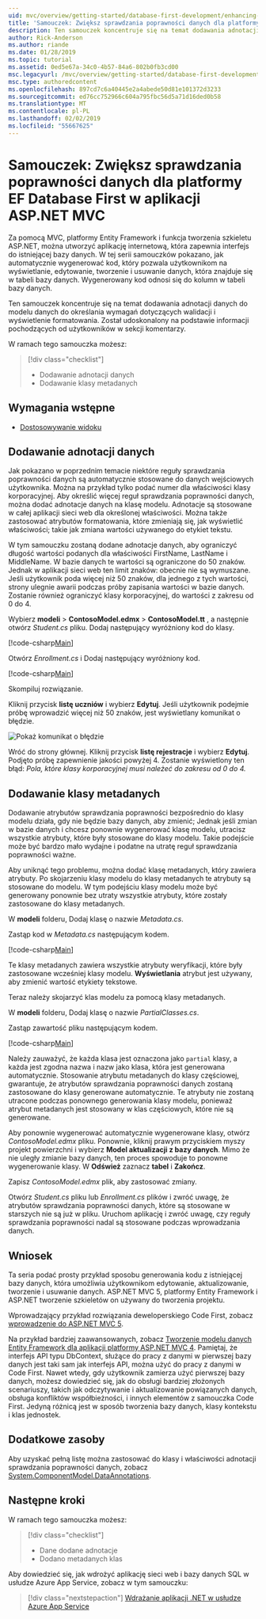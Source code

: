 ```yaml
---
uid: mvc/overview/getting-started/database-first-development/enhancing-data-validation
title: 'Samouczek: Zwiększ sprawdzania poprawności danych dla platformy EF Database First w aplikacji ASP.NET MVC'
description: Ten samouczek koncentruje się na temat dodawania adnotacji danych do modelu danych do określania wymagań dotyczących walidacji i wyświetlenie formatowania.
author: Rick-Anderson
ms.author: riande
ms.date: 01/28/2019
ms.topic: tutorial
ms.assetid: 0ed5e67a-34c0-4b57-84a6-802b0fb3cd00
msc.legacyurl: /mvc/overview/getting-started/database-first-development/enhancing-data-validation
msc.type: authoredcontent
ms.openlocfilehash: 897cd7c6a40445e2a4abede50d81e101372d3233
ms.sourcegitcommit: ed76cc752966c604a795fbc56d5a71d16ded0b58
ms.translationtype: MT
ms.contentlocale: pl-PL
ms.lasthandoff: 02/02/2019
ms.locfileid: "55667625"
---
```

# <a name="tutorial-enhance-data-validation-for-ef-database-first-with-aspnet-mvc-app"></a>Samouczek: Zwiększ sprawdzania poprawności danych dla platformy EF Database First w aplikacji ASP.NET MVC

Za pomocą MVC, platformy Entity Framework i funkcja tworzenia szkieletu ASP.NET, można utworzyć aplikację internetową, która zapewnia interfejs do istniejącej bazy danych. W tej serii samouczków pokazano, jak automatycznie wygenerować kod, który pozwala użytkownikom na wyświetlanie, edytowanie, tworzenie i usuwanie danych, która znajduje się w tabeli bazy danych. Wygenerowany kod odnosi się do kolumn w tabeli bazy danych.

Ten samouczek koncentruje się na temat dodawania adnotacji danych do modelu danych do określania wymagań dotyczących walidacji i wyświetlenie formatowania. Został udoskonalony na podstawie informacji pochodzących od użytkowników w sekcji komentarzy.

W ramach tego samouczka możesz:

> [!div class="checklist"]
> * Dodawanie adnotacji danych
> * Dodawanie klasy metadanych

## <a name="prerequisites"></a>Wymagania wstępne

* [Dostosowywanie widoku](customizing-a-view.md)

## <a name="add-data-annotations"></a>Dodawanie adnotacji danych

Jak pokazano w poprzednim temacie niektóre reguły sprawdzania poprawności danych są automatycznie stosowane do danych wejściowych użytkownika. Można na przykład tylko podać numer dla właściwości klasy korporacyjnej. Aby określić więcej reguł sprawdzania poprawności danych, można dodać adnotacje danych na klasę modelu. Adnotacje są stosowane w całej aplikacji sieci web dla określonej właściwości. Można także zastosować atrybutów formatowania, które zmieniają się, jak wyświetlić właściwości; takie jak zmiana wartości używanego do etykiet tekstu.

W tym samouczku zostaną dodane adnotacje danych, aby ograniczyć długość wartości podanych dla właściwości FirstName, LastName i MiddleName. W bazie danych te wartości są ograniczone do 50 znaków. Jednak w aplikacji sieci web ten limit znaków: obecnie nie są wymuszane. Jeśli użytkownik poda więcej niż 50 znaków, dla jednego z tych wartości, strony ulegnie awarii podczas próby zapisania wartości w bazie danych. Zostanie również ograniczyć klasy korporacyjnej, do wartości z zakresu od 0 do 4.

Wybierz **modeli** > **ContosoModel.edmx** > **ContosoModel.tt** , a następnie otwórz *Student.cs* pliku. Dodaj następujący wyróżniony kod do klasy.

[!code-csharp[Main](enhancing-data-validation/samples/sample1.cs?highlight=5,15,17,20)]

Otwórz *Enrollment.cs* i Dodaj następujący wyróżniony kod.

[!code-csharp[Main](enhancing-data-validation/samples/sample2.cs?highlight=5,10)]

Skompiluj rozwiązanie.

Kliknij przycisk **listę uczniów** i wybierz **Edytuj**. Jeśli użytkownik podejmie próbę wprowadzić więcej niż 50 znaków, jest wyświetlany komunikat o błędzie.

![Pokaż komunikat o błędzie](enhancing-data-validation/_static/image1.png)

Wróć do strony głównej. Kliknij przycisk **listę rejestracje** i wybierz **Edytuj**. Podjęto próbę zapewnienie jakości powyżej 4. Zostanie wyświetlony ten błąd: *Pola, które klasy korporacyjnej musi należeć do zakresu od 0 do 4.*

## <a name="add-metadata-classes"></a>Dodawanie klasy metadanych

Dodawanie atrybutów sprawdzania poprawności bezpośrednio do klasy modelu działa, gdy nie będzie bazy danych, aby zmienić; Jednak jeśli zmian w bazie danych i chcesz ponownie wygenerować klasę modelu, utracisz wszystkie atrybuty, które były stosowane do klasy modelu. Takie podejście może być bardzo mało wydajne i podatne na utratę reguł sprawdzania poprawności ważne.

Aby uniknąć tego problemu, można dodać klasę metadanych, który zawiera atrybuty. Po skojarzeniu klasy modelu do klasy metadanych te atrybuty są stosowane do modelu. W tym podejściu klasy modelu może być generowany ponownie bez utraty wszystkie atrybuty, które zostały zastosowane do klasy metadanych.

W **modeli** folderu, Dodaj klasę o nazwie *Metadata.cs*.

Zastąp kod w *Metadata.cs* następującym kodem.

[!code-csharp[Main](enhancing-data-validation/samples/sample3.cs)]

Te klasy metadanych zawiera wszystkie atrybuty weryfikacji, które były zastosowane wcześniej klasy modelu. **Wyświetlania** atrybut jest używany, aby zmienić wartość etykiety tekstowe.

Teraz należy skojarzyć klas modelu za pomocą klasy metadanych.

W **modeli** folderu, Dodaj klasę o nazwie *PartialClasses.cs*.

Zastąp zawartość pliku następującym kodem.

[!code-csharp[Main](enhancing-data-validation/samples/sample4.cs)]

Należy zauważyć, że każda klasa jest oznaczona jako `partial` klasy, a każda jest zgodna nazwa i nazw jako klasa, która jest generowana automatycznie. Stosowanie atrybutu metadanych do klasy częściowej, gwarantuje, że atrybutów sprawdzania poprawności danych zostaną zastosowane do klasy generowane automatycznie. Te atrybuty nie zostaną utracone podczas ponownego generowania klasy modelu, ponieważ atrybut metadanych jest stosowany w klas częściowych, które nie są generowane.

Aby ponownie wygenerować automatycznie wygenerowane klasy, otwórz *ContosoModel.edmx* pliku. Ponownie, kliknij prawym przyciskiem myszy projekt powierzchni i wybierz **Model aktualizacji z bazy danych**. Mimo że nie uległy zmianie bazy danych, ten proces spowoduje to ponowne wygenerowanie klasy. W **Odśwież** zaznacz **tabel** i **Zakończ**.

Zapisz *ContosoModel.edmx* plik, aby zastosować zmiany.

Otwórz *Student.cs* pliku lub *Enrollment.cs* plików i zwróć uwagę, że atrybutów sprawdzania poprawności danych, które są stosowane w starszych nie są już w pliku. Uruchom aplikację i zwróć uwagę, czy reguły sprawdzania poprawności nadal są stosowane podczas wprowadzania danych.

## <a name="conclusion"></a>Wniosek

Ta seria podać prosty przykład sposobu generowania kodu z istniejącej bazy danych, która umożliwia użytkownikom edytowanie, aktualizowanie, tworzenie i usuwanie danych. ASP.NET MVC 5, platformy Entity Framework i ASP.NET tworzenie szkieletów on używany do tworzenia projektu. 

Wprowadzający przykład rozwiązania deweloperskiego Code First, zobacz [wprowadzenie do ASP.NET MVC 5](../introduction/getting-started.md). 

Na przykład bardziej zaawansowanych, zobacz [Tworzenie modelu danych Entity Framework dla aplikacji platformy ASP.NET MVC 4](../getting-started-with-ef-using-mvc/creating-an-entity-framework-data-model-for-an-asp-net-mvc-application.md). Pamiętaj, że interfejs API typu DbContext, służące do pracy z danymi w pierwszej bazy danych jest taki sam jak interfejs API, można użyć do pracy z danymi w Code First. Nawet wtedy, gdy użytkownik zamierza użyć pierwszej bazy danych, możesz dowiedzieć się, jak do obsługi bardziej złożonych scenariuszy, takich jak odczytywanie i aktualizowanie powiązanych danych, obsługa konfliktów współbieżności, i innych elementów z samouczka Code First. Jedyną różnicą jest w sposób tworzenia bazy danych, klasy kontekstu i klas jednostek.

## <a name="additional-resources"></a>Dodatkowe zasoby

Aby uzyskać pełną listę można zastosować do klasy i właściwości adnotacji sprawdzania poprawności danych, zobacz [System.ComponentModel.DataAnnotations](https://msdn.microsoft.com/library/system.componentmodel.dataannotations.aspx).

## <a name="next-steps"></a>Następne kroki

W ramach tego samouczka możesz:

> [!div class="checklist"]
> * Dane dodane adnotacje
> * Dodano metadanych klas

Aby dowiedzieć się, jak wdrożyć aplikację sieci web i bazy danych SQL w usłudze Azure App Service, zobacz w tym samouczku:
> [!div class="nextstepaction"]
> [Wdrażanie aplikacji .NET w usłudze Azure App Service](/azure/app-service/app-service-web-tutorial-dotnet-sqldatabase/)
